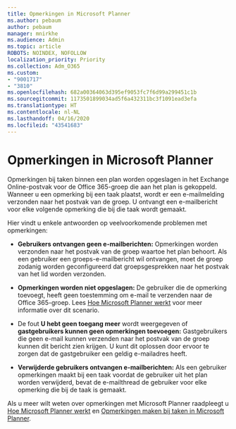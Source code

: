 ```yaml
---
title: Opmerkingen in Microsoft Planner
ms.author: pebaum
author: pebaum
manager: mnirkhe
ms.audience: Admin
ms.topic: article
ROBOTS: NOINDEX, NOFOLLOW
localization_priority: Priority
ms.collection: Adm_O365
ms.custom:
- "9001717"
- "3810"
ms.openlocfilehash: 682a00364063d395ef9053fc7f6d99a299451c1b
ms.sourcegitcommit: 1173501899034ad5f6a432311bc3f1091ead3efa
ms.translationtype: HT
ms.contentlocale: nl-NL
ms.lasthandoff: 04/16/2020
ms.locfileid: "43541683"
---
```

# <a name="comments-in-microsoft-planner"></a>Opmerkingen in Microsoft Planner

Opmerkingen bij taken binnen een plan worden opgeslagen in het Exchange Online-postvak voor de Office 365-groep die aan het plan is gekoppeld.  Wanneer u een opmerking bij een taak plaatst, wordt er een e-mailmelding verzonden naar het postvak van de groep. U ontvangt een e-mailbericht voor elke volgende opmerking die bij die taak wordt gemaakt.

Hier vindt u enkele antwoorden op veelvoorkomende problemen met opmerkingen:

- **Gebruikers ontvangen geen e-mailberichten:** Opmerkingen worden verzonden naar het postvak van de groep waartoe het plan behoort. Als een gebruiker een groeps-e-mailbericht wil ontvangen, moet de groep zodanig worden geconfigureerd dat groepsgesprekken naar het postvak van het lid worden verzonden.

- **Opmerkingen worden niet opgeslagen:** De gebruiker die de opmerking toevoegt, heeft geen toestemming om e-mail te verzenden naar de Office 365-groep. Lees [Hoe Microsoft Planner werkt](https://techcommunity.microsoft.com/t5/planner-blog/how-microsoft-planner-works/ba-p/1214736) voor meer informatie over dit scenario.

- De fout **U hebt geen toegang meer** wordt weergegeven of **gastgebruikers kunnen geen opmerkingen toevoegen:** Gastgebruikers die geen e-mail kunnen verzenden naar het postvak van de groep kunnen dit bericht zien krijgen. U kunt dit oplossen door ervoor te zorgen dat de gastgebruiker een geldig e-mailadres heeft.

- **Verwijderde gebruikers ontvangen e-mailberichten:** Als een gebruiker opmerkingen maakt bij een taak voordat de gebruiker uit het plan worden verwijderd, bevat de e-mailthread de gebruiker voor elke opmerking die bij de taak is gemaakt.

Als u meer wilt weten over opmerkingen met Microsoft Planner raadpleegt u [Hoe Microsoft Planner werkt](https://techcommunity.microsoft.com/t5/planner-blog/how-microsoft-planner-works/ba-p/1214736) en [Opmerkingen maken bij taken in Microsoft Planner](https://support.microsoft.com/nl-NL/office/comment-on-tasks-in-microsoft-planner-fd4aedde-7785-4cd0-96ee-122fbc9140e1).

